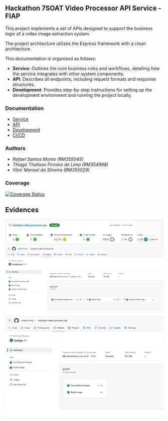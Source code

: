 ## Hackathon 7SOAT Video Processor API Service - FIAP

This project implements a set of APIs designed to support the business logic of a video image extraction system.

The project architecture utilizes the Express framework with a clean architecture.

This documentation is organized as follows:

- **Service**: Outlines the core business rules and workflows, detailing how the service integrates with other system components.
- **API**: Describes all endpoints, including request formats and response structures.
- **Development**: Provides step-by-step instructions for setting up the development environment and running the project locally.

### Documentation

- [Service](docs/service.md)
- [API](docs/api.md)
- [Development](docs/development.md)
- [CI/CD](docs/ci-cd.md)

### Authors

- _Rafael Santos Monte (RM355045)_
- _Thiago Thalison Firmino de Lima (RM354998)_
- _Vitor Manoel da Silveira (RM355029)_

### Coverage

[![Coverage Status](https://coveralls.io/repos/github/rafaelsmonte/tech-challenge-7soat-payment-service/badge.svg)](https://coveralls.io/github/rafaelsmonte/tech-challenge-7soat-payment-service)

## Evidences

![Coverage](docs/evidences/video-processor-coverage.png)
![Sucessful pipeline on push](docs/evidences/video-processor-pipeline.png)
![Sucessful pipeline on pr](docs/evidences/video-processor-pipeline-pr.png)
